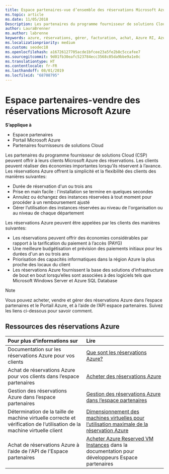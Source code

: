 ```yaml
---
title: Espace partenaires-vue d’ensemble des réservations Microsoft Azure | Espace partenaires
ms.topic: article
ms.date: 11/05/2018
Description: Les partenaires du programme fournisseur de solutions Cloud (CSP) peuvent offrir à leurs clients Microsoft Azure des réservations.
author: LauraBrenner
ms.author: labrenne
keywords: azure, réservations, gérer, facturation, achat, Azure RI, Azure Reserved Instances
ms.localizationpriority: medium
ms.custom: seodec18
ms.openlocfilehash: a16726127705acde1bfcee23a5fe2b8c5ccafee7
ms.sourcegitcommit: 9d01fb30eafc523784ecc3568c05da9bbe9a1e8c
ms.translationtype: HT
ms.contentlocale: fr-FR
ms.lasthandoff: 08/01/2019
ms.locfileid: "68708795"
---
```

# <a name="partner-center---sell-microsoft-azure-reservations"></a>Espace partenaires-vendre des réservations Microsoft Azure

<!--Maggie, 12/7/18 - Added "Partner Center" to metadata title and H1 title as per Catherine Watson in bug #19868631-->

**S’applique à**

- Espace partenaires
- Portail Microsoft Azure
- Partenaires fournisseurs de solutions Cloud

Les partenaires du programme fournisseur de solutions Cloud (CSP) peuvent offrir à leurs clients Microsoft Azure des réservations. Les clients peuvent réaliser des économies importantes lorsqu’ils réservent à l’avance. Les réservations Azure offrent la simplicité et la flexibilité des clients des manières suivantes:

- Durée de réservation d'un ou trois ans
- Prise en main facile : l'installation se termine en quelques secondes
- Annulez ou échangez des instances réservées à tout moment pour procéder à un remboursement ajusté
- Gérer l’utilisation des instances réservées au niveau de l'organisation ou au niveau de chaque département 

Les réservations Azure peuvent être appelées par les clients des manières suivantes:

- Les réservations peuvent offrir des économies considérables par rapport à la tarification du paiement à l’accès (PAYG)
- Une meilleure budgétisation et prévision des paiements initiaux pour les durées d'un an ou trois ans
- Priorisation des capacités informatiques dans la région Azure la plus proche des locaux du client
- Les réservations Azure fournissent la base des solutions d’infrastructure de bout en bout lorsqu’elles sont associées à des logiciels tels que Microsoft Windows Server et Azure SQL Database

>[!NOTE]
> Vous pouvez acheter, vendre et gérer des réservations Azure dans l’espace partenaires et le Portail Azure, et à l’aide de l’API espace partenaires. Suivez les liens ci-dessous pour savoir comment.

## <a name="azure-reservations-resources"></a>Ressources des réservations Azure

|**Pour plus d’informations sur**   |**Lire**    |
|:-----------------------------|:-----------------|
| Documentation sur les réservations Azure pour vos clients | [Que sont les réservations Azure?](https://docs.microsoft.com/azure/billing/billing-save-compute-costs-reservations)
|Achat de réservations Azure pour vos clients dans l’espace partenaires   |[Acheter des réservations Azure](azure-reservations-buying.md)
|Gestion des réservations Azure dans l’espace partenaires | [Gestion des réservations Azure dans l’espace partenaires](azure-reservations-manage.md)
|Détermination de la taille de machine virtuelle correcte et vérification de l’utilisation de la machine virtuelle client   |[Dimensionnement des machines virtuelles pour l’utilisation maximale de la réservation Azure](azure-usage.md)   |
|Achat de réservations Azure à l’aide de l'API de l'Espace partenaires | [Acheter Azure Reserved VM Instances](https://docs.microsoft.com/partner-center/develop/purchase-azure-reservations) dans la documentation pour développeurs Espace partenaires
